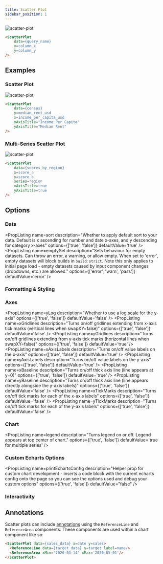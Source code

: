 ```yaml
---
title: Scatter Plot
sidebar_position: 1
---
```


![scatter-plot](/img/exg-scatter-nt.svg)

```markdown
<ScatterPlot 
    data={query_name} 
    x=column_x 
    y=column_y
/>
```

## Examples

### Scatter Plot

![scatter-plot](/img/exg-scatter-nt.svg)

```markdown
<ScatterPlot 
    data={census} 
    y=median_rent_usd 
    x=income_per_capita_usd 
    xAxisTitle="Income Per Capita" 
    yAxisTitle="Median Rent" 
/>
```

### Multi-Series Scatter Plot

![scatter-plot](/img/exg-multi-series-scatter-nt.svg)

```markdown
<ScatterPlot 
    data={scores_by_region} 
    x=score_a 
    y=score_b 
    series=region 
    xAxisTitle=true 
    yAxisTitle=true
/>
```

## Options

### Data

<PropListing
    name=data
    description="Query name, wrapped in curly braces"
    required
    options='query name'
/>
<PropListing
    name=x
    description="Column to use for the x-axis of the chart"
    required
    options='column name'
    defaultValue='First column'
/>
<PropListing
    name=y
    description="Column(s) to use for the y-axis of the chart"
    required
    options='column name | array of column names'
    defaultValue='Any non-assigned numeric columns'
/>
<PropListing
    name=series
    description="Column to use as the series (groups) in a multi-series chart"
    options='column name'
/>
<PropListing
    name=sort
    description="Whether to apply default sort to your data. Default is x ascending for number and date x-axes, and y descending for category x-axes"
    options={['true', 'false']}
    defaultValue='true'
/>
<PropListing
    name=tooltipTitle
    description="Column to use as the title for each tooltip. Typically, this is a name to identify each point."
    options='column name'
/>
<PropListing
    name=emptySet
    description="Sets behaviour for empty datasets. Can throw an error, a warning, or allow empty. When set to 'error', empty datasets will block builds in `build:strict`. Note this only applies to initial page load - empty datasets caused by input component changes (dropdowns, etc.) are allowed."
    options={['error', 'warn', 'pass']}
    defaultValue='error'
/>
<PropListing
    name=emptyMessage
    description="Text to display when an empty dataset is received - only applies when `emptySet` is 'warn' or 'pass', or when the empty dataset is a result of an input component change (dropdowns, etc.)."
    options='string'
    defaultValue='No records'
/>

### Formatting & Styling

<PropListing
    name=xFmt
    description="Format to use for x column (<a class=markdown href='/core-concepts/formatting'>see available formats<a/>)"
    options='Excel-style format | built-in format name | custom format name'
/>
<PropListing
    name=yFmt
    description="Format to use for y column (<a class=markdown href='/core-concepts/formatting'>see available formats<a/>)"
    options='Excel-style format | built-in format name | custom format name'
/>
<PropListing
    name=shape
    description="Options for which shape to use for scatter points"
    options='circle | emptyCircle | rect | triangle | diamond'
    defaultValue='circle'
/>
<PropListing
    name=pointSize
    description="Change size of all points on the chart"
    options='number'
    defaultValue='10'
/>
<PropListing
    name=opacity
    description="% of the full color that should be rendered, with remainder being transparent"
    options='number (0 to 1)'
    defaultValue='0.7'
/>
<PropListing
    name=fillColor
    description="Color to override default series color. Only accepts a single color."
    options='CSS name | hexademical | RGB | HSL'
/>
<PropListing
    name=outlineWidth
    description="Width of line surrounding each shape"
    options='number'
    defaultValue='0'
/>
<PropListing
    name=outlineColor
    description="Color to use for outline if outlineWidth > 0"
    options='CSS name | hexademical | RGB | HSL'
/>
<PropListing
    name=colorPalette
    description="Array of custom colours to use for the chart. E.g., <code class=markdown>{`{['#cf0d06','#eb5752','#e88a87']}`}</code>"
    options='array of color strings (CSS name | hexademical | RGB | HSL)'
    defaultValue='built-in color palette'
/>
<PropListing
    name=seriesColors
    description="Apply a specific color to each series in your chart. Unspecified series will receive colors from the built-in palette as normal. Note the double curly braces required in the syntax"
    options='object with series names and assigned colors'
    defaultValue='colors applied by order of series in data'
/>

### Axes

<PropListing
    name=yLog
    description="Whether to use a log scale for the y-axis"
    options={['true', 'false']}
    defaultValue='false'
/>
<PropListing
    name=yLogBase
    description="Base to use when log scale is enabled"
    options='number'
    defaultValue='10'
/>
<PropListing
    name=xAxisTitle
    description="Name to show under x-axis. If 'true', formatted column name is used. Only works with swapXY=false"
    options='true | string | false'
    defaultValue='true'
/>
<PropListing
    name=yAxisTitle
    description="Name to show beside y-axis. If 'true', formatted column name is used."
    options='true | string | false'
    defaultValue='true'
/>
<PropListing
    name=xGridlines
    description="Turns on/off gridlines extending from x-axis tick marks (vertical lines when swapXY=false)"
    options={['true', 'false']}
    defaultValue='false'
/>
<PropListing
    name=yGridlines
    description="Turns on/off gridlines extending from y-axis tick marks (horizontal lines when swapXY=false)"
    options={['true', 'false']}
    defaultValue='true'
/>
<PropListing
    name=xAxisLabels
    description="Turns on/off value labels on the x-axis"
    options={['true', 'false']}
    defaultValue='true'
/>
<PropListing
    name=yAxisLabels
    description="Turns on/off value labels on the y-axis"
    options={['true', 'false']}
    defaultValue='true'
/>
<PropListing
    name=xBaseline
    description="Turns on/off thick axis line (line appears at y=0)"
    options={['true', 'false']}
    defaultValue='true' 
/>
<PropListing
    name=yBaseline
    description="Turns on/off thick axis line (line appears directly alongside the y-axis labels)"
    options={['true', 'false']}
    defaultValue='false'
/>
<PropListing
    name=xTickMarks
    description="Turns on/off tick marks for each of the x-axis labels"
    options={['true', 'false']}
    defaultValue='false'
/>
<PropListing
    name=yTickMarks
    description="Turns on/off tick marks for each of the y-axis labels"
    options={['true', 'false']}
    defaultValue='false'
/>
<PropListing
    name=xMin
    description="Starting value for the x-axis"
    options='number'
/>
<PropListing
    name=xMax
    description="Maximum value for the x-axis"
    options='number'
/>
<PropListing
    name=yMin
    description="Starting value for the y-axis"
    options='number'
/>
<PropListing
    name=yMax
    description="Maximum value for the y-axis"
    options='number'
/>

### Chart

<PropListing
    name=title
    description="Chart title. Appears at top left of chart."
    options='string'
/>
<PropListing
    name=subtitle
    description="Chart subtitle. Appears just under title."
    options='string'
/>
<PropListing
    name=legend
    description="Turns legend on or off. Legend appears at top center of chart."
    options={['true', 'false']}
    defaultValue='true for multiple series'
/>
<PropListing
    name=chartAreaHeight
    description="Minimum height of the chart area (excl. header and footer) in pixels. Adjusting the height affects all viewport sizes and may impact the mobile UX."
    options='number'
    defaultValue='180'
/>
<PropListing
    name=renderer
    description="Which chart renderer type (canvas or SVG) to use. See ECharts' <a href='https://echarts.apache.org/handbook/en/best-practices/canvas-vs-svg/' class=markdown>documentation on renderers</a>."
    options='canvas | svg'
    defaultValue='canvas'
/>

### Custom Echarts Options

<PropListing
    name=echartsOptions
    description="Custom Echarts options to override the default options. See <a href='/components/echarts-options/' class=markdown>reference page</a> for available options."
    options="{`{{exampleOption:'exampleValue'}}`}"
/>
<PropListing
    name=seriesOptions
    description="Custom Echarts options to override the default options for all series in the chart. This loops through the series to apply the settings rather than having to specify every series manually using `echartsOptions` See <a href='/components/echarts-options/' class=markdown>reference page</a> for available options."
    options="{`{{exampleSeriesOption:'exampleValue'}}`}"
/>
<PropListing
    name=printEchartsConfig
    description="Helper prop for custom chart development - inserts a code block with the current echarts config onto the page so you can see the options used and debug your custom options"
    options={['true', 'false']}
    defaultValue="false"
/>

### Interactivity

<PropListing
    name=connectGroup
    description="Group name to connect this chart to other charts for synchronized tooltip hovering. Charts with the same `connectGroup` name will become connected"
/>


## Annotations

Scatter plots can include [annotations](/components/annotations) using the `ReferenceLine` and `ReferenceArea` components. These components are used within a chart component like so:

```html
<ScatterPlot data={sales_data} x=date y=sales>
  <ReferenceLine data={target_data} y=target label=name/>
  <ReferenceArea xMin='2020-03-14' xMax='2020-05-01'/>
</ScatterPlot>
```